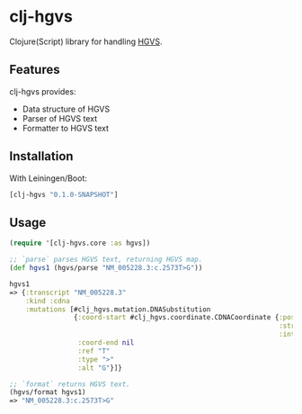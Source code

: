 # clj-hgvs

Clojure(Script) library for handling [HGVS](http://varnomen.hgvs.org/).

## Features

clj-hgvs provides:

* Data structure of HGVS
* Parser of HGVS text
* Formatter to HGVS text

## Installation

With Leiningen/Boot:

```clojure
[clj-hgvs "0.1.0-SNAPSHOT"]
```

## Usage

```clojure
(require '[clj-hgvs.core :as hgvs])

;; `parse` parses HGVS text, returning HGVS map.
(def hgvs1 (hgvs/parse "NM_005228.3:c.2573T>G"))

hgvs1
=> {:transcript "NM_005228.3"
    :kind :cdna
    :mutations [#clj_hgvs.mutation.DNASubstitution
                {:coord-start #clj_hgvs.coordinate.CDNACoordinate {:position 2573
                                                                   :stream nil
                                                                   :intron-offset nil}
                 :coord-end nil
                 :ref "T"
                 :type ">"
                 :alt "G"}]}

;; `format` returns HGVS text.
(hgvs/format hgvs1)
=> "NM_005228.3:c.2573T>G"
```
